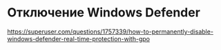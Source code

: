 # Отключение Windows Defender

https://superuser.com/questions/1757339/how-to-permanently-disable-windows-defender-real-time-protection-with-gpo